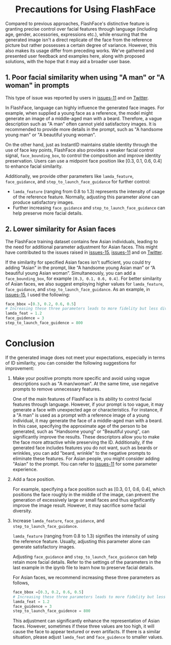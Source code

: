 # <center> Precautions for Using FlashFace

Compared to previous approaches, FlashFace's distinctive feature is granting precise control over facial features through language (including age, gender, accessories, expressions etc.), while ensuring that the generated image isn't a direct replicate of the face from the reference picture but rather possesses a certain degree of variance. However, this also makes its usage differ from preceding works. We've gathered and presented user feedback and examples here, along with proposed solutions, with the hope that it may aid a broader user base.

## 1. Poor facial similarity when using "A man" or "A woman" in prompts
This type of issue was reported by users in [issues-11](https://github.com/ali-vilab/FlashFace/issues/11) and on [Twitter](https://x.com/askerlee/status/1782628828164305305).

In FlashFace, language can highly influence the generated face images. For example, when supplied a young face as a reference, the model might generate an image of a middle-aged man with a beard. Therefore, a vague description such as "A man" often cannot yield satisfactory images. It is recommended to provide more details in the prompt, such as "A handsome young man" or "A beautiful young woman".

On the other hand, just as InstantID maintains stable identity through the use of face key points, FlashFace also provides a weaker facial control signal, ``face_bounding_box``, to control the composition and improve identity preservation. Users can use a midpoint face position like [0.3, 0.1, 0.6, 0.4] to enhance facial similarity.

Additionally, we provide other parameters like `lamda_feature`, `face_guidance`, and `step_to_launch_face_guidance` for further control:
- `lamda_feature` (ranging from 0.8 to 1.3) represents the intensity of usage of the reference feature. Normally, adjusting this parameter alone can produce satisfactory images.
- Further increasing `face_guidance` and `step_to_launch_face_guidance` can help preserve more facial details.

## 2. Lower similarity for Asian faces
The FlashFace training dataset contains few Asian individuals, leading to the need for additional parameter adjustment for Asian faces. This might have contributed to the issues raised in [issues-15](https://github.com/ali-vilab/FlashFace/issues/15), [issues-11](https://github.com/ali-vilab/FlashFace/issues/11) and on [Twitter](https://x.com/askerlee/status/1782628828164305305).

If the similarity for specified Asian faces isn't sufficient, you could try adding "Asian" in the prompt, like “A handsome young Asian man” or “A beautiful young Asian woman”. Simultaneously, you can add a ``face_bounding_box``, for example ``[0.3, 0.1, 0.6, 0.4]``. For better similarity of Asian faces, we also suggest employing higher values for ``lamda_feature``, ``face_guidance``, and ``step_to_launch_face_guidance``. As an example, in [issues-15](https://github.com/ali-vilab/FlashFace/issues/15), I used the following:

```python
face_bbox =[0.3, 0.2, 0.6, 0.5] 
# Increasing these three parameters leads to more fidelity but less diversity 
lamda_feat = 1.2
face_guidence = 3
step_to_launch_face_guidence = 800
```


# Conclusion

If the generated image does not meet your expectations, especially in terms of ID similarity, you can consider the following suggestions for improvement:

1. Make your positive prompts more specific and avoid using vague descriptions such as "A man/woman". At the same time, use negative prompts to remove unnecessary features.

   One of the main features of FlashFace is its ability to control facial features through language. However, if your prompt is too vague, it may generate a face with unexpected age or characteristics. For instance, if a "A man" is used as a prompt with a reference image of a young individual, it may generate the face of a middle-aged man with a beard. In this case, specifying the approximate age of the person to be generated, such as "Handsome young" or "Beautiful young", can significantly improve the results. These descriptors allow you to make the face more attractive while preserving the ID. Additionally, if the generated face includes features you do not want, such as beards or wrinkles, you can add "beard, wrinkle" to the negative prompts to eliminate these features. For Asian people, you might consider adding "Asian" to the prompt. You can refer to [issues-11](https://github.com/ali-vilab/FlashFace/issues/11) for some parameter experience.

2. Add a face position.
   
   For example, specifying a face position such as [0.3, 0.1, 0.6, 0.4], which positions the face roughly in the middle of the image, can prevent the generation of excessively large or small faces and thus significantly improve the image result. However, it may sacrifice some facial diversity.

3. Increase `lamda_feature`, `face_guidance`, and `step_to_launch_face_guidance`.

   `lamda_feature` (ranging from 0.8 to 1.3) signifies the intensity of using the reference feature. Usually, adjusting this parameter alone can generate satisfactory images. 
  
   Adjusting `face_guidance` and `step_to_launch_face_guidance` can help retain more facial details. Refer to the settings of the parameters in the last example in the ipynb file to learn how to preserve facial details.
   
   For Asian faces, we recommend increasing these three parameters as follows,
   
   ```python
   face_bbox =[0.3, 0.2, 0.6, 0.5] 
   # Increasing these three parameters leads to more fidelity but less diversity 
   lamda_feat = 1.2
   face_guidence = 3
   step_to_launch_face_guidence = 800
   ```
   This adjustment can significantly enhance the representation of Asian faces. However, sometimes if these three values are too high, it will cause the face to appear textured or even artifacts. If there is a similar situation, please adjust ``lamda_feat`` and ``face_guidence`` to smaller values.
